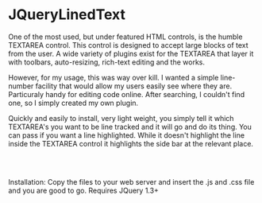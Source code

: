 JQueryLinedText
===============

One of the most used, but under featured HTML controls, is the humble TEXTAREA control. This control is designed to accept large blocks of text from the user. A wide variety of plugins exist for the TEXTAREA that layer it with toolbars, auto-resizing, rich-text editing and the works.

However, for my usage, this was way over kill. I wanted a simple line-number facility that would allow my users easily see where they are. Particuraly handy for editing code online. After searching, I couldn't find one, so I simply created my own plugin.


Quickly and easily to install, very light weight, you simply tell it which TEXTAREA's you want to be line tracked and it will go and do its thing. You can pass if you want a line highlighted. While it doesn't highlight the line inside the TEXTAREA control it highlights the side bar at the relevant place.

<pre><script>
$(function() {

  // Target all classed with ".lined"
  $(".lined").linedtextarea(
    {selectedLine: 1}
  );

  // Target a single one
  $("#mytextarea").linedtextarea();

});
</script>
</pre>

Installation: Copy the files to your web server and insert the .js and .css file and you are good to go. Requires JQuery 1.3+
